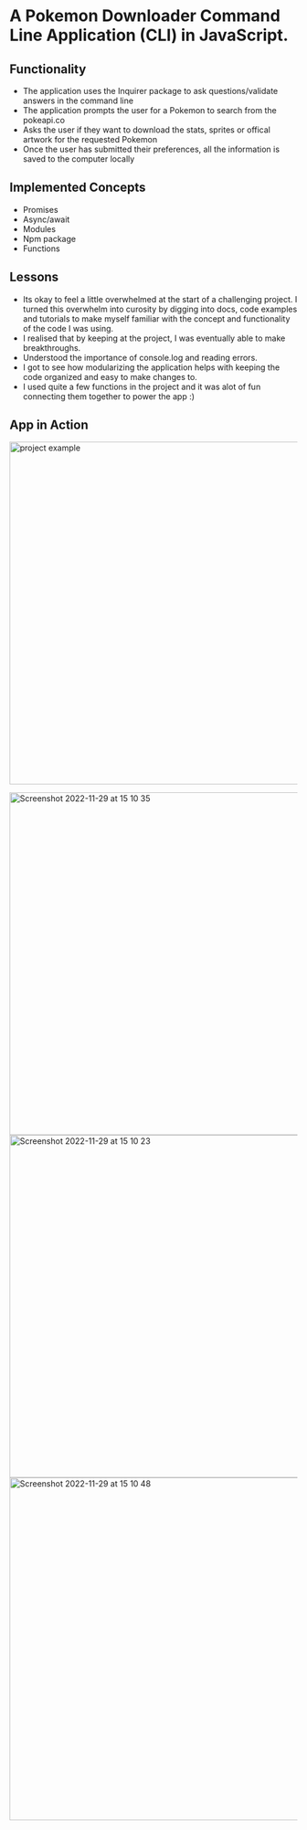 

# A Pokemon Downloader Command Line Application (CLI) in JavaScript.


## Functionality

- The application uses the Inquirer package to ask questions/validate answers in the command line
- The application prompts the user for a Pokemon to search from the pokeapi.co
- Asks the user if they want to download the stats, sprites or offical artwork for the requested Pokemon
- Once the user has submitted their preferences, all the information is saved to the computer locally

## Implemented Concepts

- Promises
- Async/await
- Modules
- Npm package
- Functions

## Lessons

- Its okay to feel a little overwhelmed at the start of a challenging project. I turned this overwhelm into curosity by digging into docs, code examples and tutorials to make myself familiar with the concept and functionality of the code I was using.
- I realised that by keeping at the project, I was eventually able to make breakthroughs. 
- Understood the importance of console.log and reading errors.
- I got to see how modularizing the application helps with keeping the code organized and easy to make changes to. 
- I used quite a few functions in the project and it was alot of fun connecting them together to power the app :)


## App in Action

<img src="https://media.giphy.com/media/yNeCbIQxTtPmBYSH1Z/giphy.gif" width="600" alt="project example"/> </a>


<img width="600" alt="Screenshot 2022-11-29 at 15 10 35" src="https://user-images.githubusercontent.com/93056794/204784943-ca6b3685-d7a1-471c-87ac-4e8bcf56de5a.png">


<img width="600" alt="Screenshot 2022-11-29 at 15 10 23" src="https://user-images.githubusercontent.com/93056794/204785003-4fcf89c5-8310-4a6a-b8af-faee31ed15db.png">


<img width="600" alt="Screenshot 2022-11-29 at 15 10 48" src="https://user-images.githubusercontent.com/93056794/204785031-8cae555c-5eef-4f95-b416-bf0d6757442a.png">
